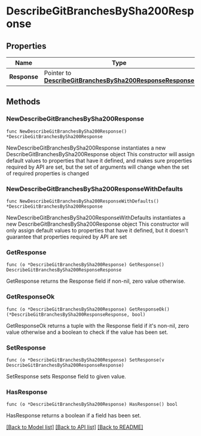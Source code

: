 # DescribeGitBranchesBySha200Response

## Properties

Name | Type | Description | Notes
------------ | ------------- | ------------- | -------------
**Response** | Pointer to [**DescribeGitBranchesBySha200ResponseResponse**](DescribeGitBranchesBySha200ResponseResponse.md) |  | [optional] 

## Methods

### NewDescribeGitBranchesBySha200Response

`func NewDescribeGitBranchesBySha200Response() *DescribeGitBranchesBySha200Response`

NewDescribeGitBranchesBySha200Response instantiates a new DescribeGitBranchesBySha200Response object
This constructor will assign default values to properties that have it defined,
and makes sure properties required by API are set, but the set of arguments
will change when the set of required properties is changed

### NewDescribeGitBranchesBySha200ResponseWithDefaults

`func NewDescribeGitBranchesBySha200ResponseWithDefaults() *DescribeGitBranchesBySha200Response`

NewDescribeGitBranchesBySha200ResponseWithDefaults instantiates a new DescribeGitBranchesBySha200Response object
This constructor will only assign default values to properties that have it defined,
but it doesn't guarantee that properties required by API are set

### GetResponse

`func (o *DescribeGitBranchesBySha200Response) GetResponse() DescribeGitBranchesBySha200ResponseResponse`

GetResponse returns the Response field if non-nil, zero value otherwise.

### GetResponseOk

`func (o *DescribeGitBranchesBySha200Response) GetResponseOk() (*DescribeGitBranchesBySha200ResponseResponse, bool)`

GetResponseOk returns a tuple with the Response field if it's non-nil, zero value otherwise
and a boolean to check if the value has been set.

### SetResponse

`func (o *DescribeGitBranchesBySha200Response) SetResponse(v DescribeGitBranchesBySha200ResponseResponse)`

SetResponse sets Response field to given value.

### HasResponse

`func (o *DescribeGitBranchesBySha200Response) HasResponse() bool`

HasResponse returns a boolean if a field has been set.


[[Back to Model list]](../README.md#documentation-for-models) [[Back to API list]](../README.md#documentation-for-api-endpoints) [[Back to README]](../README.md)


